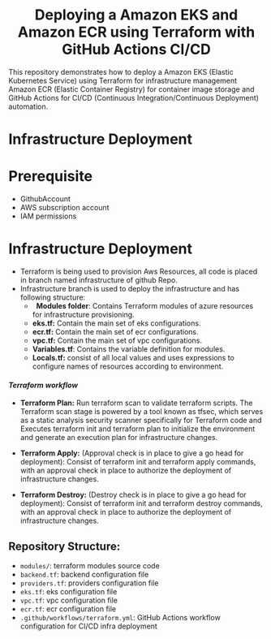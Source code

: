 <h1 align="center" id="title">Deploying a Amazon EKS and Amazon ECR using Terraform with GitHub Actions CI/CD</h1>

<p id="description">This repository demonstrates how to deploy a Amazon EKS (Elastic Kubernetes Service) using Terraform for infrastructure management Amazon ECR (Elastic Container Registry) for container image storage and GitHub Actions for CI/CD (Continuous Integration/Continuous Deployment) automation.</p>


# <a name="_toc172059415"></a>Infrastructure Deployment

# <a name="_toc172059414"></a>Prerequisite

- GithubAccount
- AWS subscription account 
- IAM permissions
# <a name="_toc172059415"></a>Infrastructure Deployment
- Terraform is being used to provision Aws Resources, all code is placed in branch named infrastructure of github Repo.
- Infrastructure branch is used to deploy the infrastructure and has following structure:
  - ` `**Modules folder**: Contains Terraform modules of azure resources for infrastructure provisioning.
  - **eks.tf:** Contain the main set of eks configurations.
  - **ecr.tf:** Contain the main set of ecr configurations.
  - **vpc.tf:** Contain the main set of vpc configurations.
  - **Variables.tf**: Contains the variable definition for modules.
  - **Locals.tf:** consist of all local values and uses expressions to configure names of resources according to environment.


#### *Terraform workflow*

- **Terraform Plan:** Run terraform scan to validate terraform scripts. The Terraform scan stage is powered by a tool known as tfsec, which serves as a static analysis security scanner specifically for Terraform code and Executes terraform init and terraform plan to initialize the environment and generate an execution plan for infrastructure changes.

- **Terraform Apply:** (Approval check is in place to give a go head for deployment): Consist of terraform init and terraform apply commands, with an approval check in place to authorize the deployment of infrastructure changes.

- **Terraform Destroy:** (Destroy check is in place to give a go head for deployment): Consist of terraform init and terraform destroy commands, with an approval check in place to authorize the deployment of infrastructure changes.


<h2>Repository Structure:</h2>
<ul>
  <li><code>modules/</code>: terraform modules source code</li>
  <li><code>backend.tf</code>: backend configuration file</li>
    <li><code>providers.tf</code>: providers configuration file</li>
  <li><code>eks.tf</code>: eks configuration file</li>
  <li><code>vpc.tf</code>: vpc configuration file</li>
  <li><code>ecr.tf</code>: ecr configuration file</li>
  <li><code>.github/workflows/terraform.yml</code>: GitHub Actions workflow configuration for CI/CD infra deployment</li>

</ul>
